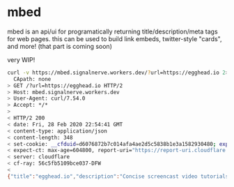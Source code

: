 # mbed

mbed is an api/ui for programatically returning title/description/meta tags for web pages. this can be used to build link embeds, twitter-style "cards", and more! (that part is coming soon)

very WIP!

```bash
curl -v https://mbed.signalnerve.workers.dev/?url=https://egghead.io 2> >(sed '/^*/d')
  CApath: none
> GET /?url=https://egghead.io HTTP/2
> Host: mbed.signalnerve.workers.dev
> User-Agent: curl/7.54.0
> Accept: */*
>
< HTTP/2 200
< date: Fri, 28 Feb 2020 22:54:41 GMT
< content-type: application/json
< content-length: 348
< set-cookie: __cfduid=d6076872b7c014afa4ae2d5c5838b1e3a1582930480; expires=Sun, 29-Mar-20 22:54:40 GMT; path=/; domain=.signalnerve.workers.dev; HttpOnly; SameSite=Lax
< expect-ct: max-age=604800, report-uri="https://report-uri.cloudflare.com/cdn-cgi/beacon/expect-ct"
< server: cloudflare
< cf-ray: 56c5fb5109bce037-DFW
<
{"title":"egghead.io","description":"Concise screencast video tutorials that cover the best tools, libraries, and frameworks that modern javascript web developers can use to code more effectively and stay current.","image":"https://res.cloudinary.com/dg3gyk0gu/image/upload/v1566948117/transcript-images/Eggo_Notext.png","url":"https://egghead.io"}
```
